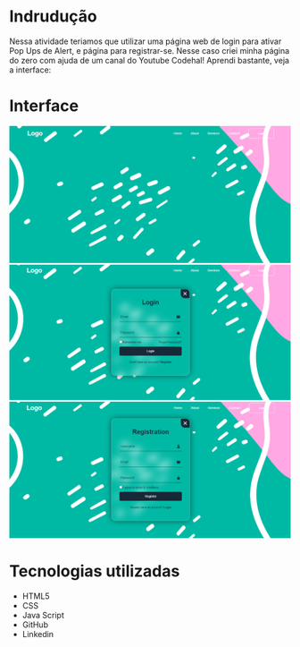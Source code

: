 # Indrudução
Nessa atividade teriamos que utilizar uma página web de login para ativar Pop Ups de Alert, e página para registrar-se.
Nesse caso criei minha página do zero com ajuda de um canal do Youtube Codehal!
Aprendi bastante, veja a interface: 
# Interface
![Início](img/1.png)
![Login](img/2.png)
![Registre-se](img/3.png)
# Tecnologias utilizadas
* HTML5
* CSS
* Java Script
* GitHub
* Linkedin
